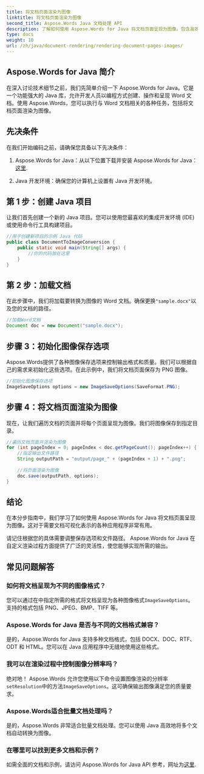 ```yaml
---
title: 将文档页面渲染为图像
linktitle: 将文档页面渲染为图像
second_title: Aspose.Words Java 文档处理 API
description: 了解如何使用 Aspose.Words for Java 将文档页面呈现为图像。包含高效文档转换代码示例的分步指南。
type: docs
weight: 10
url: /zh/java/document-rendering/rendering-document-pages-images/
---
```


## Aspose.Words for Java 简介

在深入讨论技术细节之前，我们先简单介绍一下 Aspose.Words for Java。它是一个功能强大的 Java 库，允许开发人员以编程方式创建、操作和呈现 Word 文档。使用 Aspose.Words，您可以执行与 Word 文档相关的各种任务，包括将文档页面渲染为图像。

## 先决条件

在我们开始编码之前，请确保您具备以下先决条件：

1.  Aspose.Words for Java：从以下位置下载并安装 Aspose.Words for Java：[这里](https://releases.aspose.com/words/java/).

2. Java 开发环境：确保您的计算机上设置有 Java 开发环境。

## 第 1 步：创建 Java 项目

让我们首先创建一个新的 Java 项目。您可以使用您最喜欢的集成开发环境 (IDE) 或使用命令行工具构建项目。

```java
//用于创建新项目的示例 Java 代码
public class DocumentToImageConversion {
    public static void main(String[] args) {
        //你的代码放在这里
    }
}
```

## 第 2 步：加载文档

在此步骤中，我们将加载要转换为图像的 Word 文档。确保更换`"sample.docx"`以及您的文档的路径。

```java
//加载Word文档
Document doc = new Document("sample.docx");
```

## 步骤 3：初始化图像保存选项

Aspose.Words提供了各种图像保存选项来控制输出格式和质量。我们可以根据自己的需求来初始化这些选项。在此示例中，我们将文档页面保存为 PNG 图像。

```java
//初始化图像保存选项
ImageSaveOptions options = new ImageSaveOptions(SaveFormat.PNG);
```

## 步骤 4：将文档页面渲染为图像

现在，让我们遍历文档的页面并将每个页面呈现为图像。我们将图像保存到指定目录。

```java
//遍历文档页面并渲染为图像
for (int pageIndex = 0; pageIndex < doc.getPageCount(); pageIndex++) {
    //指定输出文件路径
    String outputPath = "output/page_" + (pageIndex + 1) + ".png";
    
    //将页面渲染为图像
    doc.save(outputPath, options);
}
```

## 结论

在本分步指南中，我们学习了如何使用 Aspose.Words for Java 将文档页面呈现为图像。这对于需要文档可视化表示的各种应用程序非常有用。

请记住根据您的具体需要调整保存选项和文件路径。 Aspose.Words for Java 在自定义渲染过程方面提供了广泛的灵活性，使您能够实现所需的输出。

## 常见问题解答

### 如何将文档呈现为不同的图像格式？

您可以通过在中指定所需的格式将文档呈现为各种图像格式`ImageSaveOptions`。支持的格式包括 PNG、JPEG、BMP、TIFF 等。

### Aspose.Words for Java 是否与不同的文档格式兼容？

是的，Aspose.Words for Java 支持多种文档格式，包括 DOCX、DOC、RTF、ODT 和 HTML。您可以在 Java 应用程序中无缝地使用这些格式。

### 我可以在渲染过程中控制图像分辨率吗？

绝对地！ Aspose.Words 允许您使用以下命令设置图像渲染的分辨率`setResolution`中的方法`ImageSaveOptions`。这可确保输出图像满足您的质量要求。

### Aspose.Words适合批量文档处理吗？

是的，Aspose.Words 非常适合批量文档处理。您可以使用 Java 高效地将多个文档自动转换为图像。

### 在哪里可以找到更多文档和示例？

如需全面的文档和示例，请访问 Aspose.Words for Java API 参考，网址为[这里](https://reference.aspose.com/words/java/).